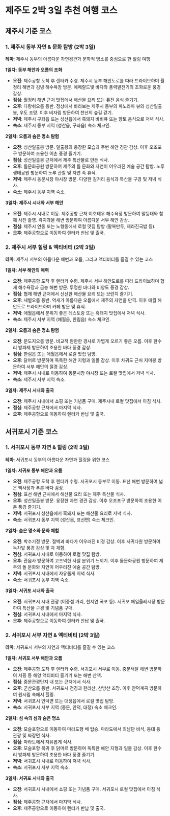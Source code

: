 # 제주도 2박 3일 추천 여행 코스

## 제주시 기준 코스

### 1. 제주시 동부 자연 & 문화 탐방 (2박 3일)

**테마**: 제주시 동부의 아름다운 자연경관과 문화적 명소를 중심으로 한 힐링 여행

**1일차: 동부 해안과 오름의 조화**
- **오전**: 제주공항 도착 후 렌터카 수령. 제주시 동부 해안도로를 따라 드라이브하며 월정리 해변과 김녕 해수욕장 방문. 에메랄드빛 바다와 풍력발전기의 조화로운 풍경 감상.
- **점심**: 월정리 해변 근처 맛집에서 해산물 요리 또는 퓨전 음식 즐기기.
- **오후**: 다랑쉬오름 등반. 정상에서 바라보는 제주시 동부의 파노라마 뷰와 성산일출봉, 우도 조망. 이후 비자림 방문하여 천년의 숲길 걷기.
- **저녁**: 제주시 구좌읍 또는 성산읍에서 흑돼지 바비큐 또는 향토 음식으로 저녁 식사.
- **숙소**: 제주시 동부 지역 (성산읍, 구좌읍) 숙소 체크인.

**2일차: 오름과 숨은 명소 탐험**
- **오전**: 성산일출봉 방문. 일출봉의 웅장한 모습과 주변 해안 경관 감상. 이후 오조포구 방문하여 조용한 어촌 풍경 즐기기.
- **점심**: 성산일출봉 근처에서 제주 특산물로 만든 식사.
- **오후**: 돌문화공원 방문하여 제주의 돌 문화와 자연이 어우러진 예술 공간 탐방. 노루생태공원 방문하여 노루 관찰 및 자연 속 휴식.
- **저녁**: 제주시 동문시장 야시장 방문. 다양한 길거리 음식과 특산물 구경 및 저녁 식사.
- **숙소**: 제주시 동부 지역 숙소.

**3일차: 제주시 시내와 서부 해안**
- **오전**: 제주시 시내로 이동. 제주공항 근처 이호테우 해수욕장 방문하여 말등대와 함께 사진 촬영. 곽지과물 해변 방문하여 아름다운 서부 해안 감상.
- **점심**: 제주시 연동 또는 노형동에서 로컬 맛집 탐방 (팔복만두, 제라진국밥 등).
- **오후**: 제주공항으로 이동하여 렌터카 반납 및 출국.

### 2. 제주시 서부 힐링 & 액티비티 (2박 3일)

**테마**: 제주시 서부의 아름다운 해변과 오름, 그리고 액티비티를 즐길 수 있는 코스

**1일차: 서부 해안의 매력**
- **오전**: 제주공항 도착 후 렌터카 수령. 제주시 서부 해안도로를 따라 드라이브하며 협재 해수욕장과 금능 해변 방문. 투명한 바다와 비양도 풍경 감상.
- **점심**: 협재 해변 근처에서 신선한 해산물 요리 또는 브런치 즐기기.
- **오후**: 새별오름 등반. 억새가 아름다운 오름에서 제주의 자연을 만끽. 이후 애월 해안도로 드라이브하며 카페 방문 및 휴식.
- **저녁**: 애월읍에서 분위기 좋은 레스토랑 또는 흑돼지 맛집에서 저녁 식사.
- **숙소**: 제주시 서부 지역 (애월읍, 한림읍) 숙소 체크인.

**2일차: 오름과 숨은 명소 탐험**
- **오전**: 문도지오름 방문. 비교적 완만한 경사로 가볍게 오르기 좋은 오름. 이후 한수리 방파제 방문하여 조용한 바다 풍경 감상.
- **점심**: 한림읍 또는 애월읍에서 로컬 맛집 탐방.
- **오후**: 닭머르 방문하여 독특한 해안 지형과 일몰 감상. 이후 차귀도 근처 지미봉 방문하여 서부 해안의 절경 감상.
- **저녁**: 제주시 시내로 이동하여 동문시장 야시장 또는 로컬 맛집에서 저녁 식사.
- **숙소**: 제주시 서부 지역 숙소.

**3일차: 제주시 시내와 출국**
- **오전**: 제주시 시내에서 쇼핑 또는 기념품 구매. 제주시내 로컬 맛집에서 아침 식사.
- **점심**: 제주공항 근처에서 마지막 식사.
- **오후**: 제주공항으로 이동하여 렌터카 반납 및 출국.

## 서귀포시 기준 코스

### 1. 서귀포시 동부 자연 & 힐링 (2박 3일)

**테마**: 서귀포시 동부의 아름다운 자연과 힐링을 위한 코스

**1일차: 서귀포 동부 해안과 오름**
- **오전**: 제주공항 도착 후 렌터카 수령. 서귀포시 동부로 이동. 표선 해변 방문하여 넓은 백사장과 푸른 바다 감상.
- **점심**: 표선 해변 근처에서 해산물 요리 또는 제주 특산물 식사.
- **오후**: 성산일출봉 방문. 웅장한 자연 경관 감상. 이후 오조포구 방문하여 조용한 어촌 풍경 즐기기.
- **저녁**: 서귀포시 성산읍에서 흑돼지 또는 해산물 요리로 저녁 식사.
- **숙소**: 서귀포시 동부 지역 (성산읍, 표선면) 숙소 체크인.

**2일차: 숨은 명소와 문화 체험**
- **오전**: 박수기정 방문. 절벽과 바다가 어우러진 비경 감상. 이후 서귀다원 방문하여 녹차밭 풍경 감상 및 차 체험.
- **점심**: 서귀포시 시내로 이동하여 로컬 맛집 탐방.
- **오후**: 관음사 방문하여 고즈넉한 사찰 분위기 느끼기. 이후 돌문화공원 방문하여 제주의 돌 문화와 자연이 어우러진 예술 공간 탐방.
- **저녁**: 서귀포시 시내에서 자유롭게 저녁 식사.
- **숙소**: 서귀포시 동부 지역 숙소.

**3일차: 서귀포 시내와 출국**
- **오전**: 서귀포시 시내 관광 (이중섭 거리, 천지연 폭포 등). 서귀포 매일올레시장 방문하여 특산물 구경 및 기념품 구매.
- **점심**: 서귀포시 시내에서 마지막 식사.
- **오후**: 제주공항으로 이동하여 렌터카 반납 및 출국.

### 2. 서귀포시 서부 자연 & 액티비티 (2박 3일)

**테마**: 서귀포시 서부의 자연과 액티비티를 즐길 수 있는 코스

**1일차: 서귀포 서부 해안과 오름**
- **오전**: 제주공항 도착 후 렌터카 수령. 서귀포시 서부로 이동. 중문색달 해변 방문하여 서핑 등 해양 액티비티 즐기기 또는 해변 산책.
- **점심**: 중문관광단지 내 또는 근처에서 식사.
- **오후**: 군산오름 등반. 서귀포시 전경과 한라산, 산방산 조망. 이후 안덕계곡 방문하여 원시림 속에서 힐링.
- **저녁**: 서귀포시 안덕면 또는 대정읍에서 로컬 맛집 탐방.
- **숙소**: 서귀포시 서부 지역 (중문, 안덕, 대정) 숙소 체크인.

**2일차: 섬 속의 섬과 숨은 명소**
- **오전**: 모슬포항으로 이동하여 마라도행 배 탑승. 마라도에서 최남단 비석, 등대 등 관광 및 짜장면 식사.
- **점심**: 마라도에서 자유롭게 식사.
- **오후**: 모슬포항 복귀 후 닭머르 방문하여 독특한 해안 지형과 일몰 감상. 이후 한수리 방파제 방문하여 조용한 바다 풍경 즐기기.
- **저녁**: 서귀포시 시내로 이동하여 저녁 식사.
- **숙소**: 서귀포시 서부 지역 숙소.

**3일차: 서귀포 시내와 출국**
- **오전**: 서귀포시 시내에서 쇼핑 또는 기념품 구매. 서귀포시 로컬 맛집에서 아침 식사.
- **점심**: 제주공항 근처에서 마지막 식사.
- **오후**: 제주공항으로 이동하여 렌터카 반납 및 출국.


